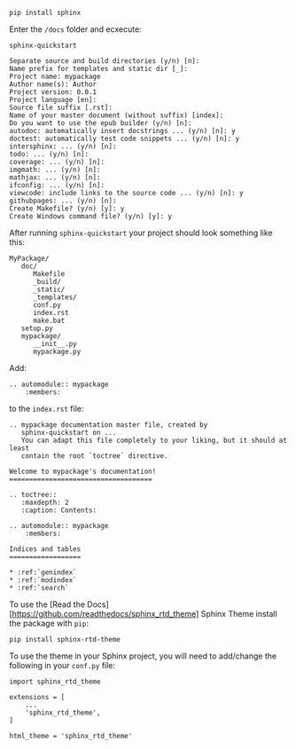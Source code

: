 ```
pip install sphinx
```

Enter the `/docs` folder and ecxecute:
```
sphinx-quickstart
```

```
Separate source and build directories (y/n) [n]:
Name prefix for templates and static dir [_]:
Project name: mypackage
Author name(s): Author
Project version: 0.0.1
Project language [en]:
Source file suffix [.rst]: 
Name of your master document (without suffix) [index]:
Do you want to use the epub builder (y/n) [n]:
autodoc: automatically insert docstrings ... (y/n) [n]: y
doctest: automatically test code snippets ... (y/n) [n]: y
intersphinx: ... (y/n) [n]:
todo: ... (y/n) [n]:
coverage: ... (y/n) [n]:
imgmath: ... (y/n) [n]:
mathjax: ... (y/n) [n]:
ifconfig: ... (y/n) [n]:
viewcode: include links to the source code ... (y/n) [n]: y
githubpages: ... (y/n) [n]:
Create Makefile? (y/n) [y]: y
Create Windows command file? (y/n) [y]: y
```

After running `sphinx-quickstart` your project should look something like this:
```
MyPackage/
   doc/
      Makefile
      _build/
      _static/
      _templates/
      conf.py
      index.rst
      make.bat
   setup.py
   mypackage/
      __init__.py
      mypackage.py
```

Add:
```
.. automodule:: mypackage
    :members:
```
to the `index.rst` file:
```
.. mypackage documentation master file, created by
   sphinx-quickstart on ...
   You can adapt this file completely to your liking, but it should at least
   contain the root `toctree` directive.

Welcome to mypackage's documentation!
====================================

.. toctree::
   :maxdepth: 2
   :caption: Contents:

.. automodule:: mypackage
    :members:
	
Indices and tables
==================

* :ref:`genindex`
* :ref:`modindex`
* :ref:`search`
```

To use the [Read the Docs][https://github.com/readthedocs/sphinx_rtd_theme] Sphinx Theme install the package with `pip`:
```
pip install sphinx-rtd-theme
```
To use the theme in your Sphinx project, you will need to add/change the following in your `conf.py` file:
```
import sphinx_rtd_theme

extensions = [
    ...
    'sphinx_rtd_theme',
]

html_theme = 'sphinx_rtd_theme'
```
